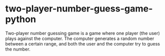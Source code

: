 # two-player-number-guess-game-python
Two-player number guessing game is a game where one player (the user) plays against the computer. The computer generates a random number between a certain range, and both the user and the computer try to guess the number. 
